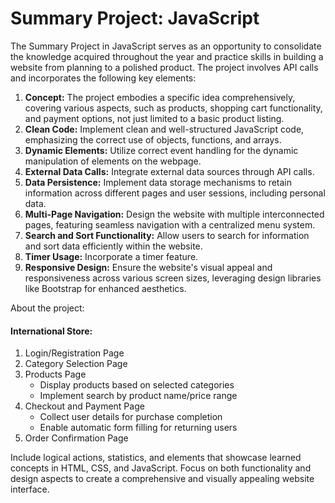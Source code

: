 # Summary Project: JavaScript

The Summary Project in JavaScript serves as an opportunity to consolidate the knowledge acquired throughout the year and practice skills in building a website from planning to a polished product. The project involves API calls and incorporates the following key elements:

1. **Concept:** The project embodies a specific idea comprehensively, covering various aspects, such as products, shopping cart functionality, and payment options, not just limited to a basic product listing.
2. **Clean Code:** Implement clean and well-structured JavaScript code, emphasizing the correct use of objects, functions, and arrays.
3. **Dynamic Elements:** Utilize correct event handling for the dynamic manipulation of elements on the webpage.
4. **External Data Calls:** Integrate external data sources through API calls.
5. **Data Persistence:** Implement data storage mechanisms to retain information across different pages and user sessions, including personal data.
6. **Multi-Page Navigation:** Design the website with multiple interconnected pages, featuring seamless navigation with a centralized menu system.
7. **Search and Sort Functionality:** Allow users to search for information and sort data efficiently within the website.
8. **Timer Usage:** Incorporate a timer feature.
9. **Responsive Design:** Ensure the website's visual appeal and responsiveness across various screen sizes, leveraging design libraries like Bootstrap for enhanced aesthetics.

About the project:

#### International Store:
1. Login/Registration Page
2. Category Selection Page
3. Products Page
    - Display products based on selected categories
    - Implement search by product name/price range
4. Checkout and Payment Page
    - Collect user details for purchase completion
    - Enable automatic form filling for returning users
5. Order Confirmation Page

Include logical actions, statistics, and elements that showcase learned concepts in HTML, CSS, and JavaScript. Focus on both functionality and design aspects to create a comprehensive and visually appealing website interface.
